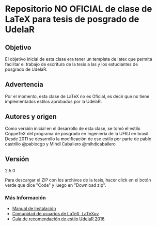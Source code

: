 # Repositorio NO OFICIAL de clase de LaTeX para tesis de posgrado de UdelaR

## Objetivo
El objetivo  inicial de esta clase era tener un template de latex que permita facilitar el trabajo de escritura de la tesis a las y los estudiantes de posgrado de UdelaR.

## Advertencia
Por el momento, esta clase de LaTeX no es Oficial, es decir que no tiene implementados estilos aprobados por la UdelaR.

## Autores y origen
Como versión inicial en el desarrollo de esta clase, se tomó el estilo CoppeTeX del programa de posgrado en Ingeniería de la UFRJ en brasil. Desde 2011 se desarrollo la modificación de ese estilo por parte de pablo castrillo @pablocgp y Mihdí Caballero @mihdicaballero


## Versión
2.5.0

Para descargar el ZIP con los archivos de la tesis, hacer click en el botón verde que dice "Code" y luego en "Download zip".

### Más Información
- [Manual de Instalación](https://github.com/LaTeXUy/UdelaRTeX/blob/master/README/Manual_Instalacion_v1.4.pdf)
- [Comunidad de usuarios de LaTeX, LaTeXuy](https://sites.google.com/view/latexuy)
- [Guía de recomendación de estilo UdelaR 2016](https://git.posgrados.udelar.edu.uy/TallerTesis/UdelaRTeX/blob/master/README/Gu%C3%ADa%20para%20presentaci%C3%B3n%20de%20una%20tesis%20de%20posgrado_ago%202016.pdf)
